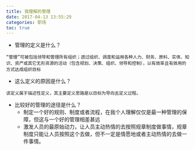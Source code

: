 ```yaml
---
title: 我理解的管理
date: 2017-04-13 13:55:29 
categories: 职场 
toc: true
---
```

- 管理的定义是什么？
```
“管理”可被包括领导和管理所有组织；透过组织、调度和运用各种人力、财务、原料、实体、知识、资产或其它无形资源的活动（包含规划、决策、组织、领导和控制），以有效率且有效用的方式达成组织目标
```
- 这么定义的原因是什么？
```
该定义属于描述性定义，其主要定义思路是以目标为导向去定义过程。
```
- 比较好的管理的途径是什么？
    - 制定一个好的规则、制度或者流程，在我个人理解仅仅是最一种管理的保障，但这与一个好的管理相差甚远
    - 激发人员的最原始动力，让人员主动热情的去按照规章制度做事情，规章制度只能让人员按照这个去做，但不一定是情愿地或者主动热情的去做一件事情。